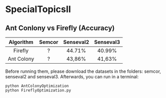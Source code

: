 # SpecialTopicsII

## Ant Conlony vs Firefly (Accuracy)

| Algorithm | Semcor | Senseval2 | Senseval3 | 
| :---: | :---: | :---: | :---: |
| Firefly | ? | 44.71% | 40.99% |
| Ant Colony | ? | 43,86% | 41,63% |

Before running them, please download the datasets in the folders: semcor, senseval2 and senseval3. Afterwards, you can run in a terminal:
```
python AntColonyOptimization
python FireflyOptimization.py
```